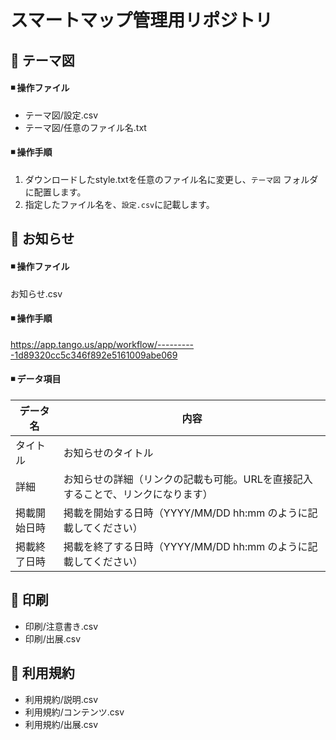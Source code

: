 # スマートマップ管理用リポジトリ

## 📘 テーマ図
#### ◾️ 操作ファイル
- テーマ図/設定.csv
- テーマ図/任意のファイル名.txt
#### ◾️ 操作手順
1. ダウンロードしたstyle.txtを任意のファイル名に変更し、`テーマ図` フォルダに配置します。
2. 指定したファイル名を、`設定.csv`に記載します。

## 📘 お知らせ
#### ◾️ 操作ファイル
お知らせ.csv
#### ◾️ 操作手順
https://app.tango.us/app/workflow/----------1d89320cc5c346f892e5161009abe069
#### ◾️ データ項目
|データ名|内容|
| --- | --- |
|タイトル|お知らせのタイトル| 
|詳細|お知らせの詳細（リンクの記載も可能。URLを直接記入することで、リンクになります）|
|掲載開始日時|掲載を開始する日時（YYYY/MM/DD hh:mm のように記載してください）|
|掲載終了日時|掲載を終了する日時（YYYY/MM/DD hh:mm のように記載してください）|

## 📘 印刷
- 印刷/注意書き.csv
- 印刷/出展.csv
  
## 📘 利用規約
- 利用規約/説明.csv
- 利用規約/コンテンツ.csv
- 利用規約/出展.csv

